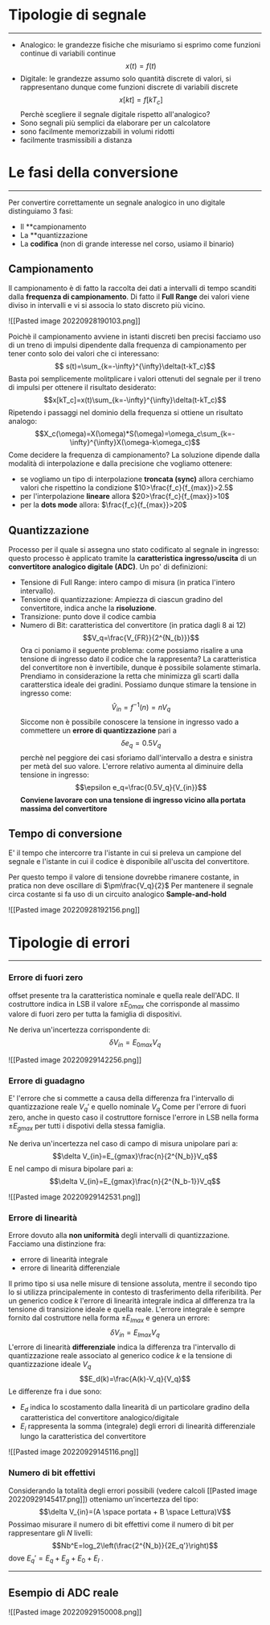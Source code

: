 # Tipologie di segnale
---
- Analogico: le grandezze fisiche che misuriamo si esprimo come funzioni continue di variabili continue $$ x(t)=f(t)$$
- Digitale: le grandezze assumo solo quantità discrete di valori, si rappresentano dunque come funzioni discrete di variabili discrete $$ x[kt]=f[ kT_c ]$$
Perchè scegliere il segnale digitale rispetto all'analogico?
- Sono segnali più semplici da elaborare per un calcolatore
- sono facilmente memorizzabili in volumi ridotti
- facilmente trasmissibili a distanza


# Le fasi della conversione
---
Per convertire correttamente un segnale analogico in uno digitale distinguiamo 3 fasi:
- Il **campionamento 
- La **quantizzazione
- La **codifica** (non di grande interesse nel corso, usiamo il binario)

## Campionamento

Il campionamento è di fatto la raccolta dei dati a intervalli di tempo scanditi dalla **frequenza di campionamento**.
Di fatto il **Full Range** dei valori viene diviso in intervalli e vi si associa lo stato discreto più vicino.

![[Pasted image 20220928190103.png]]


Poichè il campionamento avviene in istanti discreti ben precisi facciamo uso di un treno di impulsi dipendente dalla frequenza di campionamento per tener conto solo dei valori che ci interessano: $$ s(t)=\sum_{k=-\infty}^{\infty}\delta(t-kT_c)$$
Basta poi semplicemente molitplicare i valori ottenuti del segnale per il treno di impulsi per ottenere il risultato desiderato: $$x[kT_c]=x(t)\sum_{k=-\infty}^{\infty}\delta(t-kT_c)$$
Ripetendo i passaggi nel dominio della frequenza si ottiene un risultato analogo: $$X_c(\omega)=X(\omega)*S(\omega)=\omega_c\sum_{k=-\infty}^{\infty}X(\omega-k\omega_c)$$
Come decidere la frequenza di campionamento?
La soluzione dipende dalla modalità di interpolazione e dalla precisione che vogliamo ottenere:
- se vogliamo un tipo di interpolazione **troncata (sync)** allora cerchiamo valori che rispettino la condizione $10>\frac{f_c}{f_{max}}>2.5$
- per l'interpolazione **lineare** allora $20>\frac{f_c}{f_{max}}>10$
- per la **dots mode** allora: $\frac{f_c}{f_{max}}>20$


## Quantizzazione
Processo per il quale si assegna uno stato codificato al segnale in ingresso: questo processo è applicato tramite la **caratteristica ingresso/uscita** di un **convertitore analogico digitale (ADC)**.
Un po' di definizioni:
- Tensione di Full Range: intero campo di misura (in pratica l'intero intervallo).
- Tensione di quantizzazione: Ampiezza di ciascun gradino del convertitore, indica anche la **risoluzione**.
- Transizione: punto dove il codice cambia
- Numero di Bit: caratteristica del convertitore (in pratica dagli 8 ai 12)
$$V_q=\frac{V_{FR}}{2^{N_{b}}}$$ 
Ora ci poniamo il seguente problema: come possiamo risalire a una tensione di ingresso dato il codice che la rappresenta?
La caratteristica del convertitore non è invertibile, dunque è possibile solamente stimarla. Prendiamo in considerazione la retta che minimizza gli scarti dalla caratterstica ideale dei gradini.
Possiamo dunque stimare la tensione in ingresso come: $$ \hat{V}_{in}=f^{-1}(n)=nV_q$$
Siccome non è possibile conoscere la tensione in ingresso vado a commettere un **errore di quantizzazione** pari a $$\delta e_q=0.5V_q$$
perchè nel peggiore dei casi sforiamo dall'intervallo a destra e sinistra per metà del suo valore.
L'errore relativo aumenta al diminuire della tensione in ingresso:$$\epsilon e_q=\frac{0.5V_q}{V_{in}}$$
**Conviene lavorare con una tensione di ingresso vicino alla portata massima del convertitore**

## Tempo di conversione
E' il tempo che intercorre tra l'istante in cui si preleva un campione del segnale e l'istante in cui il codice è disponibile all'uscita del convertitore.

Per questo tempo il valore di tensione dovrebbe rimanere costante, in pratica non deve oscillare di
$\pm\frac{V_q}{2}$
Per mantenere il segnale circa costante si fa uso di un circuito analogico **Sample-and-hold**

![[Pasted image 20220928192156.png]]



# Tipologie di errori
---
### Errore di fuori zero
offset presente tra la caratteristica nominale e quella reale dell'ADC.
Il costruttore indica in LSB il valore $\pm E_{0max}$ che corrisponde al massimo valore di fuori zero per tutta la famiglia di dispositivi.

Ne deriva un'incertezza corrispondente di: $$\delta V_{in}=E_{0max}V_q$$

![[Pasted image 20220929142256.png]]


### Errore di guadagno

E' l'errore che si commette a causa della differenza fra l'intervallo di quantizzazione reale $V_q'$ e quello nominale $V_q$ 
Come per l'errore di fuori zero, anche in questo caso il costruttore fornisce l'errore in LSB nella forma $\pm E_{gmax}$ per tutti i dispotivi della stessa famiglia.

Ne deriva un'incertezza nel caso di campo di misura unipolare pari a:
$$\delta V_{in}=E_{gmax}\frac{n}{2^{N_b}}V_q$$
E nel campo di misura bipolare pari a: $$\delta V_{in}=E_{gmax}\frac{n}{2^{N_b-1}}V_q$$

![[Pasted image 20220929142531.png]]


### Errore di linearità

Errore dovuto alla **non uniformità** degli intervalli di quantizzazione.
Facciamo una distinzione fra:
- errore di linearità integrale
- errore di linearità differenziale

Il primo tipo si usa nelle misure di tensione assoluta, mentre il secondo tipo lo si utilizza principalemente in contesto di trasferimento della riferibilità.
Per un generico codice $k$ l'errore di linearità integrale indica al differenza tra la tensione di transizione ideale e quella reale.
L'errore integrale è sempre fornito dal costruttore nella forma $\pm E_{Imax}$ e genera un errore:
$$\delta V_{in}=E_{Imax}V_q$$
L'errore di linearità **differenziale** indica la differenza tra l'intervallo di quantizzazione reale associato al generico codice $k$ e la tensione di quantizzazione ideale $V_q$
$$E_d(k)=\frac{A(k)-V_q}{V_q}$$
Le differenze fra i due sono:
- $E_d$ indica lo scostamento dalla linearità di un particolare gradino della caratteristica del convertitore analogico/digitale 
- $E_i$ rappresenta la somma (integrale) degli errori di linearità differenziale lungo la caratteristica del convertitore

![[Pasted image 20220929145116.png]]


### Numero di bit effettivi

Considerando la totalità degli errori possibili (vedere calcoli [[Pasted image 20220929145417.png]]) otteniamo un'incertezza del tipo: $$\delta V_{in}=(A \space  portata + B \space Lettura)V$$
Possimao misurare il numero di bit effettivi come il numero di bit per rappresentare gli $N$ livelli:
$$Nb^E=log_2\left(\frac{2^{N_b}}{2E_q'}\right)$$
dove $E_q'=E_q+E_g+E_0+E_I$ .

---

## Esempio di ADC reale

![[Pasted image 20220929150008.png]]